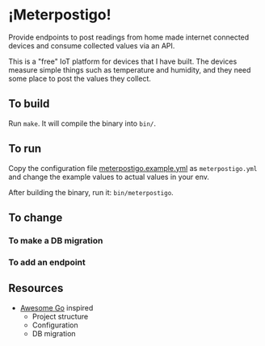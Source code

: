 # ¡Meterpostigo!

Provide endpoints to post readings from home made internet connected devices and
consume collected values via an API.

This is a "free" IoT platform for devices that I have built. The devices measure
simple things such as temperature and humidity, and they need some place to post
the values they collect.

## To build

Run `make`. It will compile the binary into `bin/`.

## To run

Copy the configuration file [meterpostigo.example.yml](./meterpostigo.example.yml)
as `meterpostigo.yml` and change the example values to actual values in your env.

After building the binary, run it: `bin/meterpostigo`.

## To change

### To make a DB migration

### To add an endpoint

## Resources

* [Awesome Go](https://github.com/avelino/awesome-go) inspired
  * Project structure
  * Configuration
  * DB migration
